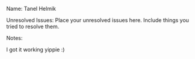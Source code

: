 Name: Tanel Helmik

Unresolved Issues: Place your unresolved issues here. Include things you tried to resolve them. 

Notes: 

I got it working yippie :)
